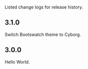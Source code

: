 Listed change logs for release history.

## 3.1.0

Switch Bootswatch theme to Cyborg. 

## 3.0.0

Hello World.